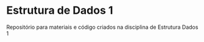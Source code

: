 # Estrutura de Dados 1
 Repositório para materiais e código criados na disciplina de Estrutura Dados 1
